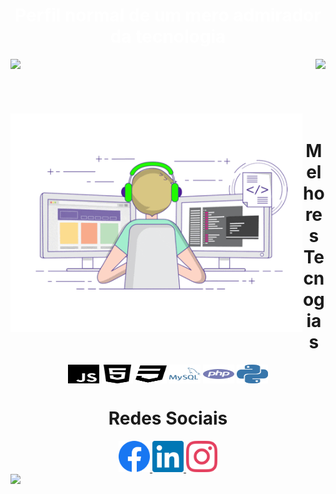 ## <h1 align="center" style="color:white">Perfil normal de um mero admirador da tecnologia</h1>

<div>
  
  <img  height="150em" src="https://github-readme-stats.vercel.app/api?username=Kabaljr&show_icons=true&theme=transparent_all_commits=true&count_private=true"/>
  <img align="right" height="130em" src="https://github-readme-stats.vercel.app/api/top-langs/?username=Kabaljr&layout=compact&langs_count=16&theme=great-gatsby"/>
</div>
<br>
<br>
<br>

<div  align="center"> 
  <div style="display: inline_block"><br>
    <img align="left" height="350" alt="coding-time" src="https://github.com/Kabaljr/Kabaljr/blob/main/cody.gif">
    <h1 align="center">Melhores Tecnogias</h1>
    <img align="center" height="30" width="50" alt="js-icon"  src="javascript.svg">
    <img align="center" height="30" width="50" alt="html-icon" src="html-five.svg">
    <img align="center" height="30" width="50" alt="css-icon" src="css3.svg">
    <img align="center" height="30" width="50" alt="Mysql-icon" src="mysql.svg">
    <img align="center" height="30" width="50" alt="php-icon" src="php.svg">
    <img align="center" height="30" width="50" alt="python-icon" src="python.svg">
   </div>
 </div>

<h1 align="center">Redes Sociais</h1>
  <div align="center">
    <a href = "https://www.facebook.com/RobertoPauloJr" target="_blank">
      <img width="50" src="facebook.svg">
    </a>
    <a href = "https://www.linkedin.com/in/robertopaulojr/" target="_blank">
      <img width="50" src="linkedin.svg">
    </a>
    <a href = "https://www.instagram.com/roberto_paulojr/" target="_blank">
      <img width="50" src="instagram.svg" style="margin-right: 40">
    </a>
  </div>
<img align="center "src="https://github.com/LuigiGF/LuigiGF/blob/output/github-contribution-grid-snake.svg">

